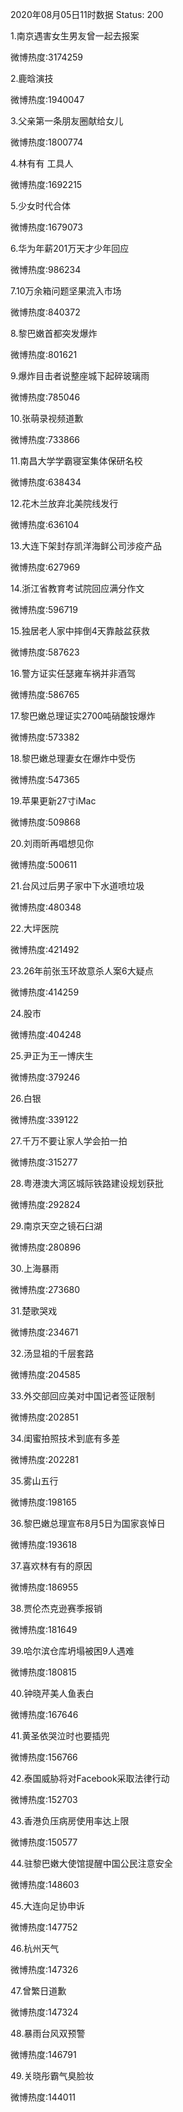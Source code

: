 2020年08月05日11时数据
Status: 200

1.南京遇害女生男友曾一起去报案

微博热度:3174259

2.鹿晗演技

微博热度:1940047

3.父亲第一条朋友圈献给女儿

微博热度:1800774

4.林有有 工具人

微博热度:1692215

5.少女时代合体

微博热度:1679073

6.华为年薪201万天才少年回应

微博热度:986234

7.10万余箱问题坚果流入市场

微博热度:840372

8.黎巴嫩首都突发爆炸

微博热度:801621

9.爆炸目击者说整座城下起碎玻璃雨

微博热度:785046

10.张萌录视频道歉

微博热度:733866

11.南昌大学学霸寝室集体保研名校

微博热度:638434

12.花木兰放弃北美院线发行

微博热度:636104

13.大连下架封存凯洋海鲜公司涉疫产品

微博热度:627969

14.浙江省教育考试院回应满分作文

微博热度:596719

15.独居老人家中摔倒4天靠敲盆获救

微博热度:587623

16.警方证实任瑟雍车祸并非酒驾

微博热度:586765

17.黎巴嫩总理证实2700吨硝酸铵爆炸

微博热度:573382

18.黎巴嫩总理妻女在爆炸中受伤

微博热度:547365

19.苹果更新27寸iMac

微博热度:509868

20.刘雨昕再唱想见你

微博热度:500611

21.台风过后男子家中下水道喷垃圾

微博热度:480348

22.大坪医院

微博热度:421492

23.26年前张玉环故意杀人案6大疑点

微博热度:414259

24.股市

微博热度:404248

25.尹正为王一博庆生

微博热度:379246

26.白银

微博热度:339122

27.千万不要让家人学会拍一拍

微博热度:315277

28.粤港澳大湾区城际铁路建设规划获批

微博热度:292824

29.南京天空之镜石臼湖

微博热度:280896

30.上海暴雨

微博热度:273680

31.楚歌哭戏

微博热度:234671

32.汤显祖的千层套路

微博热度:204585

33.外交部回应美对中国记者签证限制

微博热度:202851

34.闺蜜拍照技术到底有多差

微博热度:202281

35.雾山五行

微博热度:198165

36.黎巴嫩总理宣布8月5日为国家哀悼日

微博热度:193618

37.喜欢林有有的原因

微博热度:186955

38.贾伦杰克逊赛季报销

微博热度:181649

39.哈尔滨仓库坍塌被困9人遇难

微博热度:180815

40.钟晓芹美人鱼表白

微博热度:167646

41.黄圣依哭泣时也要插兜

微博热度:156766

42.泰国威胁将对Facebook采取法律行动

微博热度:152703

43.香港负压病房使用率达上限

微博热度:150577

44.驻黎巴嫩大使馆提醒中国公民注意安全

微博热度:148603

45.大连向足协申诉

微博热度:147752

46.杭州天气

微博热度:147326

47.曾繁日道歉

微博热度:147324

48.暴雨台风双预警

微博热度:146791

49.关晓彤霸气臭脸妆

微博热度:144011

